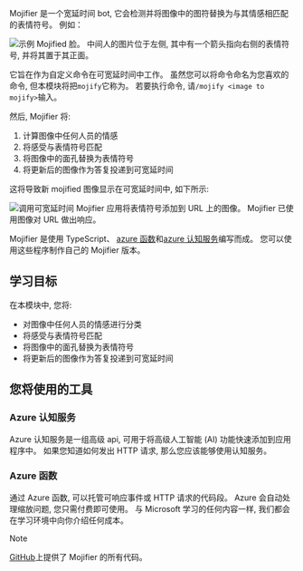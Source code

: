 Mojifier 是一个宽延时间 bot, 它会检测并将图像中的图符替换为与其情感相匹配的表情符号。 例如：  

![示例 Mojified 脸。 中间人的图片位于左侧, 其中有一个箭头指向右侧的表情符号, 并将其置于其正面。](../media/example-mojify-image.png)

它旨在作为自定义命令在可宽延时间中工作。 虽然您可以将命令命名为您喜欢的命令, 但本模块将把`mojify`它称为。 若要执行命令, 请`/mojify <image to mojify>`输入。

然后, Mojifier 将:

  1. 计算图像中任何人员的情感
  2. 将感受与表情符号匹配
  3. 将图像中的面孔替换为表情符号
  4. 将更新后的图像作为答复投递到可宽延时间

这将导致新 mojified 图像显示在可宽延时间中, 如下所示: 

![调用可宽延时间 Mojifier 应用将表情符号添加到 URL 上的图像。 Mojifier 已使用图像对 URL 做出响应。](../media/8.slack-type-mojify.png)

Mojifier 是使用 TypeScript、 [azure 函数](https://azure.microsoft.com/services/functions?azure-portal=true)和[azure 认知服务](https://azure.microsoft.com/services/cognitive-services?azure-portal=true)编写而成。 您可以使用这些程序制作自己的 Mojifier 版本。

## <a name="learning-objectives"></a>学习目标

在本模块中, 您将:

- 对图像中任何人员的情感进行分类
- 将感受与表情符号匹配
- 将图像中的面孔替换为表情符号
- 将更新后的图像作为答复投递到可宽延时间

## <a name="tools-youll-use"></a>您将使用的工具

### <a name="azure-cognitive-services"></a>Azure 认知服务

Azure 认知服务是一组高级 api, 可用于将高级人工智能 (AI) 功能快速添加到应用程序中。 如果您知道如何发出 HTTP 请求, 那么您应该能够使用认知服务。

### <a name="azure-functions"></a>Azure 函数

通过 Azure 函数, 可以托管可响应事件或 HTTP 请求的代码段。 Azure 会自动处理缩放问题, 您只需付费即可使用。 与 Microsoft 学习的任何内容一样, 我们都会在学习环境中向你介绍任何成本。

> [!NOTE]
> [GitHub](https://github.com/MicrosoftDocs/mslearn-the-mojifier?azure-portal=true)上提供了 Mojifier 的所有代码。
